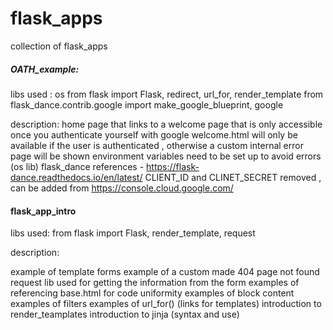 # flask_apps
collection of flask_apps

##### OATH_example: #####

libs used :
os 
from flask import Flask, redirect, url_for, render_template
from flask_dance.contrib.google import make_google_blueprint, google

description:
home page that links to a welcome page that is only accessible once you authenticate yourself with google 
welcome.html will only be available if the user is authenticated , otherwise a custom internal error page will be shown 
environment variables need to be set up to avoid errors (os lib)
flask_dance references - https://flask-dance.readthedocs.io/en/latest/
CLIENT_ID and CLINET_SECRET removed , can be added from https://console.cloud.google.com/

#### flask_app_intro ###

libs used: 
from flask import Flask, render_template, request

description:

example of template forms 
example of a custom made 404 page not found 
request lib used for getting the information from the form 
examples of referencing base.html for code uniformity 
examples of block content 
examples of filters 
examples of url_for() (links for templates)
introduction to render_teamplates 
introduction to jinja (syntax and use)
